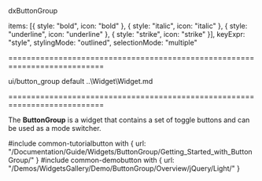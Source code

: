 <!--id-->dxButtonGroup<!--/id-->
<!--widgettree-->
items: [{
    style: "bold",
    icon: "bold"
}, {
    style: "italic",
    icon: "italic"
}, {
    style: "underline",
    icon: "underline"
}, {
    style: "strike",
    icon: "strike"
}],
keyExpr: "style",
stylingMode: "outlined",
selectionMode: "multiple"
<!--/widgettree-->
===========================================================================
<!--module-->ui/button_group<!--/module-->
<!--export-->default<!--/export-->
<!--inherits-->..\Widget\Widget.md<!--/inherits-->
===========================================================================

<!--shortDescription-->
The **ButtonGroup** is a widget that contains a set of toggle buttons and can be used as a mode switcher.
<!--/shortDescription-->

<!--fullDescription-->
#include common-tutorialbutton with {
    url: "/Documentation/Guide/Widgets/ButtonGroup/Getting_Started_with_ButtonGroup/" 
}
#include common-demobutton with {
    url: "/Demos/WidgetsGallery/Demo/ButtonGroup/Overview/jQuery/Light/"
}
<!--/fullDescription-->